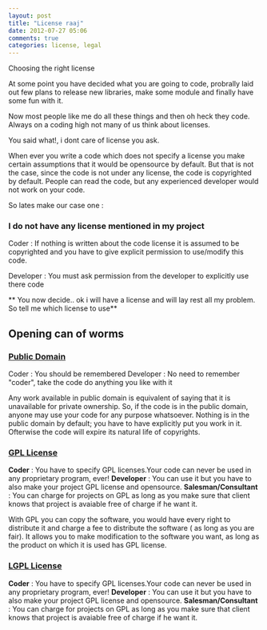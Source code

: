 ```yaml
---
layout: post
title: "License raaj"
date: 2012-07-27 05:06
comments: true
categories: license, legal
---
```


Choosing the right license

At some point you have decided what you are going to code, probrally laid out few plans to release new libraries, make some module and finally have some fun with it. 

Now most people like me do all these things and then oh heck they code. Always on a coding high not many of us think about licenses. 

You said what!, i dont care of license you ask. 

When ever you write a code which does not specify a license you make certain assumptions that it would be opensource by default. But that is not the case, since the code is not under any license, the code is copyrighted by default. People can read the code, but any experienced developer would not work on your code. 

So lates make our case one : 

### I do not have any license mentioned in my project

Coder : If nothing is written about the code license it is assumed to be copyrighted and you have to give explicit permission to use/modify this code.

Developer : You must ask permission from the developer to explicitly use there code


** You now decide.. ok i will have a license and will lay rest all my problem. So tell me which license to use**  

## Opening can of worms

### [Public Domain](http://en.wikipedia.org/wiki/Public_domain)

Coder : You should be remembered
Developer : No need to remember "coder", take the code do anything you like with it

Any work available in public domain is equivalent of saying that it is unavailable for private ownership. So, if the code is in the public domain, anyone may use your code for any purpose whatsoever. Nothing is in the public domain by default; you have to have explicitly put you work in it. Ofterwise the code will expire its natural life of copyrights.

### [GPL License](http://en.wikipedia.org/wiki/GNU_General_Public_License)

**Coder** : You have to specify GPL licenses.Your code can never be used in any proprietary program, ever!
**Developer** : You can use it but you have to also make your project GPL license and opensource.
**Salesman/Consultant** : You can charge for projects on GPL as long as you make sure that client knows that project is avaiable free of charge if he want it.


With GPL you can copy the software, you would have every right to distribute it and charge a fee to distribute the software ( as long as you are fair). It allows you to make modification to the software you want, as long as the product on which it is used has GPL license.

### [LGPL License](http://en.wikipedia.org/wiki/GNU_Lesser_General_Public_License)

**Coder** : You have to specify GPL licenses.Your code can never be used in any proprietary program, ever!
**Developer** : You can use it but you have to also make your project GPL license and opensource.
**Salesman/Consultant** : You can charge for projects on GPL as long as you make sure that client knows that project is avaiable free of charge if he want it.